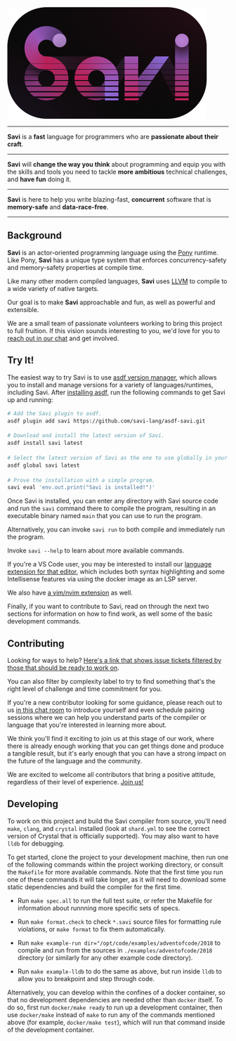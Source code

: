 <img alt="Savi Logo" src="./assets/savi-logo-rect.png" width="454px" />

---

**Savi** is a **fast** language for programmers
  who are **passionate about their craft**.

---

**Savi** will **change the way you think** about programming
  and equip you with the skills and tools you need
    to tackle **more ambitious** technical challenges,
    and **have fun** doing it.

---

**Savi** is here to help you write blazing-fast,
  **concurrent** software that is **memory-safe** and **data-race-free**.

---

## Background

**Savi** is an actor-oriented programming language using the [Pony](https://www.ponylang.io/) runtime. Like Pony, **Savi** has a unique type system that enforces concurrency-safety and memory-safety properties at compile time.

Like many other modern compiled languages, **Savi** uses [LLVM](https://llvm.org/) to compile to a wide variety of native targets.

Our goal is to make **Savi** approachable and fun, as well as powerful and extensible.

We are a small team of passionate volunteers working to bring this project to full fruition. If this vision sounds interesting to you, we'd love for you to [reach out in our chat](https://savi.zulipchat.com/) and get involved.

## Try It!

The easiest way to try Savi is to use [asdf version manager](https://asdf-vm.com/), which allows you to install and manage versions for a variety of languages/runtimes, including Savi. After [installing asdf](https://asdf-vm.com/guide/getting-started.html#_1-install-dependencies), run the following commands to get Savi up and running:

```sh
# Add the Savi plugin to asdf.
asdf plugin add savi https://github.com/savi-lang/asdf-savi.git

# Download and install the latest version of Savi.
asdf install savi latest

# Select the latest version of Savi as the one to use globally in your shell.
asdf global savi latest

# Prove the installation with a simple program.
savi eval 'env.out.print("Savi is installed!")'
```

Once Savi is installed, you can enter any directory with Savi source code and run the `savi` command there to compile the program, resulting in an executable binary named `main` that you can use to run the program.

Alternatively, you can invoke `savi run` to both compile and immediately run the program.

Invoke `savi --help` to learn about more available commands.

If you're a VS Code user, you may be interested to install our [language extension for that editor](./tooling/vscode), which includes both syntax highlighting and some Intellisense features via using the docker image as an LSP server.

We also have [a vim/nvim extension](./tooling/coc-nvim) as well.

Finally, if you want to contribute to Savi, read on through the next two sections for information on how to find work, as well some of the basic development commands.

## Contributing

Looking for ways to help? [Here's a link that shows issue tickets filtered by those that should be ready to work on](https://github.com/savi-lang/savi/issues?q=is%3Aissue+is%3Aopen+sort%3Aupdated-desc+-label%3ABLOCKED+-label%3A%22complexity+4%3A+scary%22+-label%3A%22needs+design%22).

You can also filter by complexity label to try to find something that's the right level of challenge and time commitment for you.

If you're a new contributor looking for some guidance, please reach out to us [in this chat room](https://savi.zulipchat.com/) to introduce yourself and even schedule pairing sessions where we can help you understand parts of the compiler or language that you're interested in learning more about.

We think you'll find it exciting to join us at this stage of our work, where there is already enough working that you can get things done and produce a tangible result, but it's early enough that you can have a strong impact on the future of the language and the community.

We are excited to welcome all contributors that bring a positive attitude, regardless of their level of experience. [Join us!](https://savi.zulipchat.com/)

## Developing

To work on this project and build the Savi compiler from source, you'll need `make`, `clang`, and `crystal` installed (look at `shard.yml` to see the correct version of Crystal that is officially supported). You may also want to have `lldb` for debugging.

To get started, clone the project to your development machine, then run one of the following commands within the project working directory, or consult the `Makefile` for more available commands. Note that the first time you run one of these commands it will take longer, as it will need to download some static dependencies and build the compiler for the first time.

- Run `make spec.all` to run the full test suite, or refer the Makefile for information about runnning more specific sets of specs.

- Run `make format.check` to check `*.savi` source files for formatting rule violations, or `make format` to fix them automatically.

- Run `make example-run dir="/opt/code/examples/adventofcode/2018` to compile and run from the sources in `./examples/adventofcode/2018` directory (or similarly for any other example code directory).

- Run `make example-lldb` to do the same as above, but run inside `lldb` to allow you to breakpoint and step through code.

Alternatively, you can develop within the confines of a docker container, so that no development dependencies are needed other than `docker` itself. To do so, first run `docker/make ready` to run up a development container, then use `docker/make` instead of `make` to run any of the commands mentioned above (for example, `docker/make test`), which will run that command inside of the development container.
